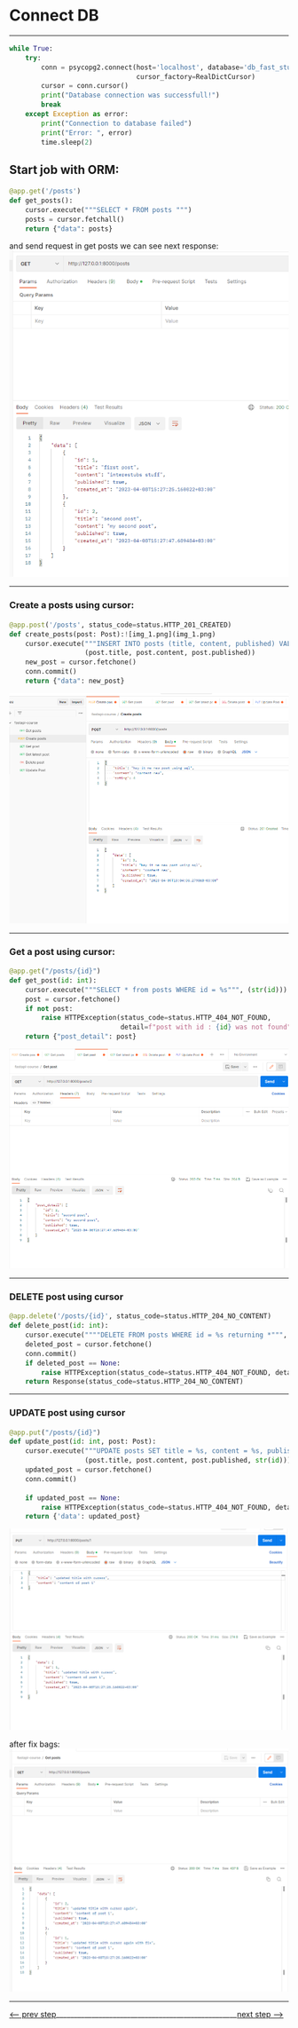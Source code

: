 # Connect DB
___

```python
while True:
    try:
        conn = psycopg2.connect(host='localhost', database='db_fast_stupns_api', user='postgres', password='postgres',
                                cursor_factory=RealDictCursor)
        cursor = conn.cursor()
        print("Database connection was successfull!")
        break
    except Exception as error:
        print("Connection to database failed")
        print("Error: ", error)
        time.sleep(2)
```

## Start job with ORM:

```python
@app.get('/posts')
def get_posts():
    cursor.execute("""SELECT * FROM posts """)
    posts = cursor.fetchall()
    return {"data": posts}
```

and send request in get posts we can see next response:
![documents/img/15.png](../documents/img/15.png)

___
### Create a posts using cursor:
```python
@app.post('/posts', status_code=status.HTTP_201_CREATED)
def create_posts(post: Post):![img_1.png](img_1.png)
    cursor.execute("""INSERT INTO posts (title, content, published) VALUES (%s, %s, %s) RETURNING * """,
                   (post.title, post.content, post.published))
    new_post = cursor.fetchone()
    conn.commit()
    return {"data": new_post}
```
![documents/img/16.png](../documents/img/16.png)
___
### Get a post using cursor:
```python 
@app.get("/posts/{id}")
def get_post(id: int):
    cursor.execute("""SELECT * from posts WHERE id = %s""", (str(id)))
    post = cursor.fetchone()
    if not post:
        raise HTTPException(status_code=status.HTTP_404_NOT_FOUND,
                            detail=f"post with id : {id} was not found")
    return {"post_detail": post}
```

![documents/img/17.png](../documents/img/17.png)
___
### DELETE post using cursor

```python
@app.delete('/posts/{id}', status_code=status.HTTP_204_NO_CONTENT)
def delete_post(id: int):
    cursor.execute(""""DELETE FROM posts WHERE id = %s returning *""", (str(id)))
    deleted_post = cursor.fetchone()
    conn.commit()
    if deleted_post == None:
        raise HTTPException(status_code=status.HTTP_404_NOT_FOUND, detail=f"post with id : {id} does not exist")
    return Response(status_code=status.HTTP_204_NO_CONTENT)
```

___
### UPDATE post using cursor

```python
@app.put("/posts/{id}")
def update_post(id: int, post: Post):
    cursor.execute("""UPDATE posts SET title = %s, content = %s, published = %s  WHERE id = %s RETURNING *""",
                   (post.title, post.content, post.published, str(id)))
    updated_post = cursor.fetchone()
    conn.commit()

    if updated_post == None:
        raise HTTPException(status_code=status.HTTP_404_NOT_FOUND, detail=f"post with id : {id} does not exist")
    return {'data': updated_post}
```

![documents/img/18.png](../documents/img/18.png)

after fix bags: 
![documents/img/19.png](../documents/img/19.png)

____

[<-- prev step](1_SIMPLE_API_README.md)___________________________________________________[next step -->](1_2_DB_QUERY_ORM_README.md)